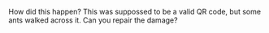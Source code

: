 How did this happen? This was suppossed to be a valid QR code, but some ants walked across it. Can you repair the damage?